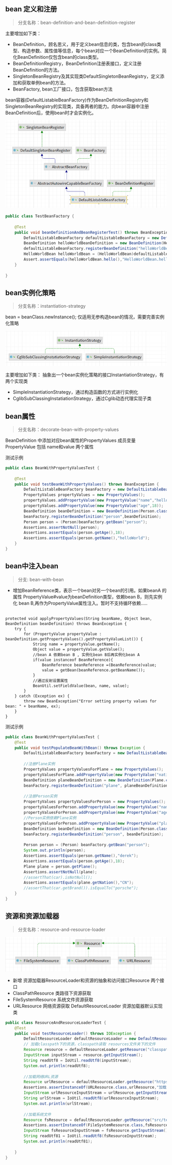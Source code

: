 ## bean 定义和注册
> 分支名称：bean-definition-and-bean-definition-register

主要增加如下类：

- BeanDefinition，顾名思义，用于定义bean信息的类，包含bean的class类型、构造参数、属性值等信息，每个bean对应一个BeanDefinition的实例。简化BeanDefinition仅包含bean的class类型。
- BeanDefinitionRegistry，BeanDefinition注册表接口，定义注册BeanDefinition的方法。
- SingletonBeanRegistry及其实现类DefaultSingletonBeanRegistry，定义添加和获取单例bean的方法。
- BeanFactory, bean工厂接口，包含获取bean方法

bean容器(DefaultListableBeanFactory)作为BeanDefinitionRegistry和SingletonBeanRegistry的实现类，具备两者的能力。向bean容器中注册BeanDefinition后，使用bean时才会实例化。

![bean definition 类关系图](./asset/pics/micro-s1.png)


```java
public class TestBeanFactory {

    @Test
    public void beanDefinitionAndBeanRegisterTest() throws BeanException {
        DefaultListableBeanFactory defaultListableBeanFactory = new DefaultListableBeanFactory();
        BeanDefinition helloWorldBeanDefinition = new BeanDefinition(HelloWorldBean.class);
        defaultListableBeanFactory.registerBeanDefinition("helloWorldBean",helloWorldBeanDefinition);
        HelloWorldBean helloWorldBean = (HelloWorldBean)defaultListableBeanFactory.getBean("helloWorldBean");
        Assert.assertEquals(helloWorldBean.hello(),"HelloWorldBean.hello");
    }

}
```

## bean实例化策略

> 分支名称：instantiation-strategy

bean = beanClass.newInstance(); 仅适用无参构造bean的情况，需要完善实例化策略

![instantiation实例化接口实现](./asset/pics/instantiation-strategy_1.png)

主要增加如下类：
抽象出一个bean实例化策略的接口InstantiationStrategy，有两个实现类
- SimpleInstantiationStrategy，通过构造函数的方式进行实例化
- CglibSubClassingInstatiationStrategy，通过Cglib动态代理实现子类

## bean属性

> 分支名称：decorate-bean-with-property-values 

BeanDefinition 中添加对应bean属性的PropertyValues 成员变量
PropertyValue 包括 name和value 两个属性

测试示例
```java
public class BeanWithPropertyValuesTest {

    @Test
    public void testBeanWithPropertyValues() throws BeanException {
        DefaultListableBeanFactory beanFactory = new DefaultListableBeanFactory();
        PropertyValues propertyValues = new PropertyValues();
        propertyValues.addPropertyValue(new PropertyValue("name","helloWorld"));
        propertyValues.addPropertyValue(new PropertyValue("age",18));
        BeanDefinition beanDefinition = new BeanDefinition(Person.class,propertyValues);
        beanFactory.registerBeanDefinition("person",beanDefinition);
        Person person = (Person)beanFactory.getBean("person");
        Assertions.assertNotNull(person);
        Assertions.assertEquals(person.getAge(),18);
        Assertions.assertEquals(person.getName(),"helloWorld");
    }
}

```

## bean中注入bean
> 分支: bean-with-bean

- 增加BeanReference类，表示一个bean对另一个bean的引用。如果beanA 的属性 PropertyValue#value为beanDefinition类型，依赖bean B，则先实例化
bean B,再作为PropertyValue属性注入。暂时不支持循环依赖.....

``` text

protected void applyPropertyValues(String beanName, Object bean, BeanDefinition beanDefinition) throws BeanException {
    try {
        for (PropertyValue propertyValue : beanDefinition.getPropertyValues().getPropertyValueList()) {
            String name = propertyValue.getName();
            Object value = propertyValue.getValue();
            //bean A 依赖bean B , 实例化bean B后再实例化bean A
            if(value instanceof BeanReference){
                BeanReference beanReference =(BeanReference)value;
                value = getBean(beanReference.getBeanName());
            }
            //通过反射设置属性
            BeanUtil.setFieldValue(bean, name, value);
        }
    } catch (Exception ex) {
        throw new BeanException("Error setting property values for bean: " + beanName, ex);
    }
}
```
测试示例
```java
public class BeanWithPropertyValuesTest {
    @Test
    public void testPopulateBeanWithBean() throws Exception {
        DefaultListableBeanFactory beanFactory = new DefaultListableBeanFactory();

        //注册Plane实例
        PropertyValues propertyValuesForPlane = new PropertyValues();
        propertyValuesForPlane.addPropertyValue(new PropertyValue("nation", "CN"));
        BeanDefinition planeBeanDefinition = new BeanDefinition(Plane.class, propertyValuesForPlane);
        beanFactory.registerBeanDefinition("plane", planeBeanDefinition);

        //注册Person实例
        PropertyValues propertyValuesForPerson = new PropertyValues();
        propertyValuesForPerson.addPropertyValue(new PropertyValue("name", "derek"));
        propertyValuesForPerson.addPropertyValue(new PropertyValue("age", 18));
        //Person实例依赖Plane实例
        propertyValuesForPerson.addPropertyValue(new PropertyValue("plane", new BeanReference("plane")));
        BeanDefinition beanDefinition = new BeanDefinition(Person.class, propertyValuesForPerson);
        beanFactory.registerBeanDefinition("person", beanDefinition);

        Person person = (Person) beanFactory.getBean("person");
        System.out.println(person);
        Assertions.assertEquals(person.getName(),"derek");
        Assertions.assertEquals(person.getAge(),18);
        Plane plane = person.getPlane();
        Assertions.assertNotNull(plane);
        //assertThat(car).isNotNull();
        Assertions.assertEquals(plane.getNation(),"CN");
        //assertThat(car.getBrand()).isEqualTo("porsche");
    }
}
```

## 资源和资源加载器
> 分支名称：resource-and-resource-loader

![resouce接口实现](./asset/pics/micro-resource.png)
- 新增 资源加载器ResourceLoader和资源的抽象和访问接口Resource 两个接口
- ClassPathResource 类路径下资源获取
- FileSystemResource 系统文件资源获取
- URLResource 网络资源获取
  DefaultResourceLoader 资源加载器默认实现类

```java
public class ResourceAndResourceLoaderTest {
    @Test
    public void testResourceLoader() throws IOException {
        DefaultResourceLoader defaultResourceLoader = new DefaultResourceLoader();
        // 加载classpath下的资源，classpath读取 resources文件夹下的文件
        Resource resource = defaultResourceLoader.getResource("classpath:testMain.txt");
        InputStream inputStream = resource.getInputStream();
        String readUtf8 = IoUtil.readUtf8(inputStream);
        System.out.println(readUtf8);

        //加载网络URL资源
        Resource urlResource = defaultResourceLoader.getResource("https://www.baidu.com");
        Assertions.assertInstanceOf(URLResource.class,urlResource,"加载结果类型错误...");
        InputStream urlResourceInputStream = urlResource.getInputStream();
        String urlStream = IoUtil.readUtf8(urlResourceInputStream);
        System.out.println(urlStream);

        //加载系统文件
        Resource fsResource = defaultResourceLoader.getResource("src/test/java/org/sunhb/testPath.java");
        Assertions.assertInstanceOf(FileSystemResource.class,fsResource,"加载结果类型错误...");
        InputStream fsResourceInputStream = fsResource.getInputStream();
        String readUtf81 = IoUtil.readUtf8(fsResourceInputStream);
        System.out.println(readUtf81);

    }
}
```